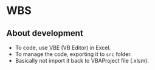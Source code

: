 # WBS

## About development
- To code, use VBE (VB Editor) in Excel.
- To manage the code, exporting it to `src` folder.
- Basically not import it back to VBAProject file (.xlsm).
